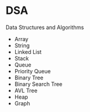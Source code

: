 # DSA
Data Structures and Algorithms

- Array
- String
- Linked List
- Stack
- Queue
- Priority Queue
- Binary Tree
- Binary Search Tree
- AVL Tree
- Heap
- Graph
